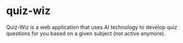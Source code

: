 # quiz-wiz
Quiz-Wiz is a web application that uses AI technology to develop quiz questions for you based on a given subject (not active anymore). 
